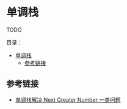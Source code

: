 # 单调栈

TODO

目录：

- [单调栈](#单调栈)
  - [参考链接](#参考链接)

## 参考链接

* [单调栈解决 Next Greater Number 一类问题](https://leetcode-cn.com/problems/next-greater-element-i/solution/dan-diao-zhan-jie-jue-next-greater-number-yi-lei-w/)
